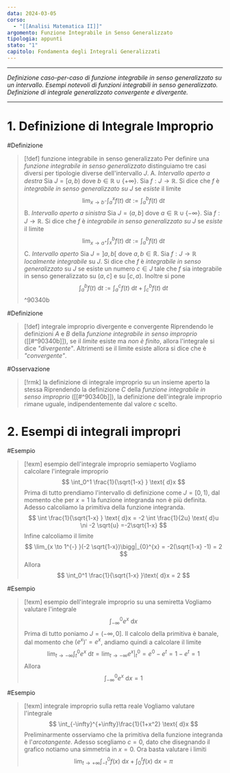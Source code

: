 ```yaml
---
data: 2024-03-05
corso:
  - "[[Analisi Matematica II]]"
argomento: Funzione Integrabile in Senso Generalizzato
tipologia: appunti
stato: "1"
capitolo: Fondamenta degli Integrali Generalizzati
---
```

- - -
*Definizione caso-per-caso di funzione integrabile in senso generalizzato su un intervallo. Esempi notevoli di funzioni integrabili in senso generalizzato. Definizione di integrale generalizzato convergente e divergente.*
- - -
# 1. Definizione di Integrale Improprio
#Definizione 
> [!def] funzione integrabile in senso generalizzato
> Per definire una *funzione integrabile in senso generalizzato* distinguiamo tre casi diversi per tipologie diverse dell'intervallo $J$.
> A. *Intervallo aperto a destra*
> Sia $J = [a,b)$ dove $b \in \mathbb{R} \cup \{+\infty\}$. Sia $f: J \longrightarrow \mathbb{R}$. Si dice che $f$ è *integrabile in senso generalizzato su* $J$ se *esiste* il limite
> $$
> \lim_{x \to b^{-} }\int_a^x f(t) \ \text{d}t := \int_a^b f(t) \ \text{d}t
> $$
> B. *Intervallo aperto a sinistra*
> Sia $J=(a,b]$ dove $a \in \mathbb{R} \cup \{-\infty\}$. Sia $f: J \longrightarrow \mathbb{R}$. Si dice che $f$ è *integrabile in senso generalizzato su* $J$ se *esiste* il limite
> $$
> \lim_{x \to a^{+} }\int_x^b f(t) \ \text{d}t := \int_a^b f(t) \ \text{d}t
> $$
> C. *Intervallo aperto*
> Sia $J = ]a, b[$ dove $a, b \in \mathbb{\tilde{R} }$. Sia $f: J \longrightarrow \mathbb{R}$ *localmente integrabile* su $J$.
> Si dice che $f$ è *integrabile in senso generalizzato* su $J$ se esiste un numero $c \in J$ tale che $f$ sia integrabile in senso generalizzato su $(a, c]$ e su $[c, a)$. Inoltre si pone
> $$
> \int_a^b f(t) \text{ d}t := \int_a^c f(t) \text{ d}t + \int_c^b f(t) \text{ d}t
> $$
^90340b

#Definizione 
> [!def] integrale improprio divergente e convergente
> Riprendendo le definizioni *A* e *B* della *funzione integrabile in senso improprio* ([[#^90340b]]), se il *limite* esiste ma *non è finito*, allora l'integrale si dice *"divergente"*. Altrimenti se il limite esiste allora si dice che è *"convergente"*.

#Osservazione 
> [!rmk] la definizione di integrale improprio su un insieme aperto la stessa
> Riprendendo la definizione *C* della *funzione integrabile in senso improprio* ([[#^90340b]]), la definizione dell'integrale improprio rimane uguale, indipendentemente dal valore $c$ scelto.

# 2. Esempi di integrali impropri
#Esempio 
> [!exm] esempio dell'integrale improprio semiaperto
> Vogliamo calcolare l'integrale improprio
> $$
> \int_0^1 \frac{1}{\sqrt{1-x} } \text{ d}x
> $$
> Prima di tutto prendiamo l'intervallo di definizione come $J = [0, 1)$, dal momento che per $x=1$ la funzione integranda non è più definita.
> Adesso calcoliamo la primitiva della funzione integranda.
> $$
> \int \frac{1}{\sqrt{1-x} } \text{ d}x = -2 \int \frac{1}{2u} \text{ d}u \ni -2 \sqrt{u} =-2\sqrt{1-x}
> $$
> Infine calcoliamo il limite
> $$
> \lim_{x \to 1^{-} }(-2 \sqrt{1-x})\bigg|_{0}^{x} = -2(\sqrt{1-x} -1) = 2
> $$
> Allora
> $$
> \int_0^1 \frac{1}{\sqrt{1-x} }\text{ d}x = 2
> $$

#Esempio 
> [!exm] esempio dell'integrale improprio su una semiretta
> Vogliamo valutare l'integrale
> $$
> \int_{-\infty}^0 e^x \text{ d}x
> $$
> Prima di tutto poniamo $J=(-\infty, 0]$. 
> Il calcolo della primitiva è banale, dal momento che $(e^x)' = e^x$, andiamo quindi a calcolare il limite
> $$
> \lim_{t \to -\infty}\int_t^0 e^x \text{ d}t = \lim_{t \to -\infty}e^x\bigg|_{t}^{0} = e^0-e^t = 1-e^t = 1
> $$
> Allora
> $$
> \int_{-\infty}^0 e^x \text{ d}x = 1
> $$

#Esempio 
> [!exm] integrale improprio sulla retta reale
> Vogliamo valutare l'integrale
> $$
> \int_{-\infty}^{+\infty}\frac{1}{1+x^2} \text{ d}x 
> $$
> Preliminarmente osserviamo che la primitiva della funzione integranda è l'*arcotangente*. Adesso scegliamo $c=0$, dato che disegnando il grafico notiamo una simmetria in $x=0$.
> Ora basta valutare i limiti
> $$
> \lim_{t \to +\infty}\int_{-t}^0 f(x) \text{ d}x + \int_0^{t}f(x) \text{ d}x = \pi
> $$

